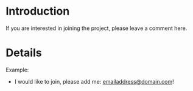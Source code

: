 # Introduction #

If you are interested in joining the project, please leave a comment here.


# Details #

Example:
- I would like to join, please add me: <emailaddress@domain.com>!